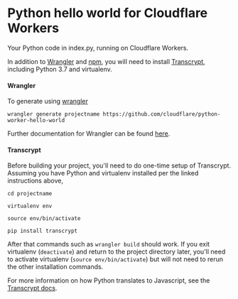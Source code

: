 # Python hello world for Cloudflare Workers

Your Python code in index.py, running on Cloudflare Workers.

In addition to [Wrangler](https://github.com/cloudflare/wrangler) and [npm](https://www.npmjs.com/get-npm), you will need to install [Transcrypt](http://www.transcrypt.org/docs/html/installation_use.html), including Python 3.7 and virtualenv.

#### Wrangler

To generate using [wrangler](https://github.com/cloudflare/wrangler)

```
wrangler generate projectname https://github.com/cloudflare/python-worker-hello-world
```

Further documentation for Wrangler can be found [here](https://developers.cloudflare.com/workers/tooling/wrangler).

#### Transcrypt

Before building your project, you'll need to do one-time setup of Transcrypt.  Assuming you have Python and virtualenv installed per the linked instructions above,

```
cd projectname

virtualenv env

source env/bin/activate

pip install transcrypt
```

After that commands such as `wrangler build` should work.  If you exit virtualenv (`deactivate`) and return to the project directory later, you'll need to activate virtualenv (`source env/bin/activate`) but will not need to rerun the other installation commands.

For more information on how Python translates to Javascript, see the [Transcrypt docs](http://www.transcrypt.org/documentation).
